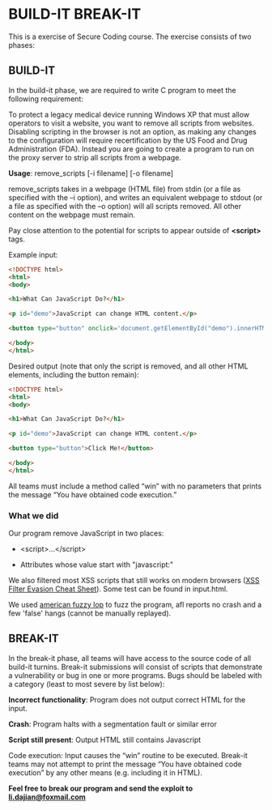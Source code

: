 # BUILD-IT BREAK-IT

This is a exercise of Secure Coding course. The exercise consists of two phases:

## BUILD-IT

In the build-it phase, we are required to write C program to meet the following requirement:

To protect a legacy medical device running Windows XP that must allow operators to visit a website, you want to remove all scripts from websites. Disabling scripting in the browser is not an option, as making any changes to the configuration will require recertification by the US Food and Drug Administration (FDA). Instead you are going to create a program to run on the proxy server to strip all scripts from a webpage.

**Usage**: remove\_scripts [-i filename] [-o filename]

remove\_scripts takes in a webpage (HTML file) from stdin (or a file as specified with the –i option), and writes an equivalent webpage to stdout (or a file as specified with the –o option) will all scripts removed. All other content on the webpage must remain.

Pay close attention to the potential for scripts to appear outside of **\<script\>** tags.

Example input:

``` HTML
<!DOCTYPE html>
<html>
<body>

<h1>What Can JavaScript Do?</h1>

<p id="demo">JavaScript can change HTML content.</p>

<button type="button" onclick='document.getElementById("demo").innerHTML = "Hello JavaScript!"'>Click Me!</button>

</body>
</html>
```

Desired output (note that only the script is removed, and all other HTML elements, including the button remain):

``` HTML
<!DOCTYPE html>
<html>
<body>

<h1>What Can JavaScript Do?</h1>

<p id="demo">JavaScript can change HTML content.</p>

<button type="button">Click Me!</button>

</body>
</html>
```

All teams must include a method called “win” with no parameters that prints the message “You have obtained code execution.”

### What we did

Our program remove JavaScript in two places:

* \<script\>...\</script\>

* Attributes whose value start with "javascript:"

We also filtered most XSS scripts that still works on modern browsers ([XSS Filter Evasion Cheat Sheet](https://www.owasp.org/index.php/XSS_Filter_Evasion_Cheat_Sheet#TD)). Some test can be found in input.html.

We used [american fuzzy lop](http://lcamtuf.coredump.cx/afl/) to fuzz the program, afl reports no crash and a few 'false' hangs (cannot be manually replayed).

## BREAK-IT

In the break-it phase, all teams will have access to the source code of all build-it turnins. Break-it submissions will consist of scripts that demonstrate a vulnerability or bug in one or more programs. Bugs should be labeled with a category (least to most severe by list below):

**Incorrect functionality**: Program does not output correct HTML for the input.

**Crash**: Program halts with a segmentation fault or similar error

**Script still present**: Output HTML still contains Javascript

Code execution: Input causes the “win” routine to be executed. Break-it teams may not attempt to print the message “You have obtained code execution” by any other means (e.g. including it in HTML).

**Feel free to break our program and send the exploit to [li.dajian@foxmail.com](mailto:li.dajian@foxmail.com)**
